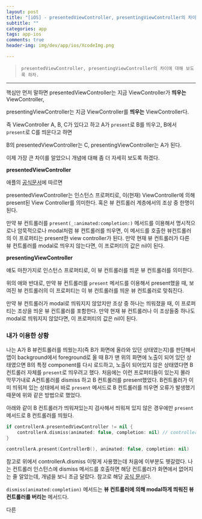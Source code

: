 ```yaml
---  
layout: post  
title: "[iOS] - presentedViewController, presentingViewController의 차이와 사용"  
subtitle: ""  
categories: app
tags: app-ios 
comments: true  
header-img: img/dev/app/ios/XcodeImg.png

---  
```

  
> `presentedViewController, presentingViewController의 차이에 대해 보도록 하자.`  

---

핵심만 먼저 말하면 presentedViewController는 지금 ViewController가 **띄우는** ViewController,

presentingViewController는 지금 ViewController를 **띄우는** ViewController다.

즉 ViewController A, B, C가 있다고 하고 A가 `present`로 B를 띄우고, B에서 `present`로 C를 띄운다고 하면

B의 presentedViewController는 C, presentingViewController는 A가 된다.

이제 가장 큰 차이를 알았으니 개념에 대해 좀 더 자세히 보도록 하겠다. 

**presentedViewController**

애플의 [공식문서](https://developer.apple.com/documentation/uikit/uiviewcontroller/1621407-presentedviewcontroller)에 따르면 

presentedViewController는 인스턴스 프로퍼티로, 이(현재) ViewController에 의해 present된 View Controller를 의미한다. 혹은 뷰 컨트롤러 계층에서의
조상 중 한명이 된다.

만약 뷰 컨트롤러를 `present(_:animated:completion:)` 메서드를 이용해서 명시적으로나 암묵적으로나 modal처럼 뷰 컨트롤러를 띄우면, 이 메서드를 호출한 뷰컨트롤러의
이 프로퍼티는 present한 view controller가 된다. 만약 현재 뷰 컨트롤러가 다른 뷰 컨트롤러를 modal로 띄우지 않는다면, 이 프로퍼티의 값은 nil이 된다.

**presentingViewController**

얘도 마찬가지로 인스턴스 프로퍼티로, 이 뷰 컨트롤러를 띄운 뷰 컨트롤러를 의미한다.

위의 애와 반대로, 만약 뷰 컨트롤러를 `present` 메서드를 이용해서 present했을 때, 보여진 뷰 컨트롤러의 이 프로퍼티는 이 뷰 컨트롤러를 띄운 뷰 컨트롤러로 맞춰진다.

만약 뷰 컨트롤러가 modal로 띄워지지 않았지만 조상 중 하나는 띄워졌을 때, 이 프로퍼티는 조상을 띄운 뷰 컨트롤러를 포함한다. 만약 현재 뷰 컨트롤러나 이 조상들중 하나도 modal로 띄워지지 않았다면,
이 프로퍼티의 값은 nil이 된다.

### 내가 이용한 상황

나는 A가 B 뷰컨트롤러를 띄웠는지(즉 B가 화면에 올라와 있던 상태였는지)를 판단해서 앱이 background에서 foreground로 올 때
B가 맨 위의 화면에 노출이 되어 있던 상태였으면 B의 특정 component를 다시 로드하고, 노출이 되어있지 않은 상태였다면 B 컨트롤러 자체를
`present`로 띄우려고 했다. 처음에는 이런 프로퍼티들이 있는지 몰라 막무가내로 A컨트롤러를 dismiss 하고 B 컨트롤러를 present했었다. 
B컨트롤러가 이미 띄워져 있는 상태에서 바로 `present` 메서드로 B 컨트롤러를 띄우면 오류가 발생했기 때문에 위와 같은 방법으로 했었다.

아래와 같이 B 컨트롤러가 띄워져있는지 검사해서 띄워져 있지 않은 경우에만 `present` 메서드로 B 컨트롤러를 띄웠다.

```swift
if controllerA.presentedViewController != nil {
    controllerA.dismiss(animated: false, completion: nil) // controllerB가 띄워져 있었다면 B를 다시 화면에서 없애고 
}

controllerA.present(ControllerB(), animated: false, completion: nil)
```

참고로 위에서 controllerA.dismiss 이렇게 사용했는데 처음에 이부분도 헷갈렸다. 나는 컨트롤러 인스턴스에 dismiss 메서드를 호출하면
해당 컨트롤러가 화면에서 없어지는 줄 알았는데, 개념을 보니 조금 달랐다. 참고로 해당 [공식 문서](https://developer.apple.com/documentation/uikit/uiviewcontroller/1621505-dismiss)다.

`dismiss(animated:completion)` 메서드는 **뷰 컨트롤러에 의해 modal하게 띄워진 뷰 컨트롤러를 버리는** 메서드다.

다른 
